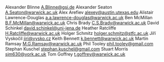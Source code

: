 Alexander Blinne <A.Blinne@gsi.de>
Alexander Seaton <A.Seaton@warwick.ac.uk>
Alex Arefiev <alexey@austin.utexas.edu>
Alistair Lawrence-Douglas <a.a.lawrence-douglas@warwick.ac.uk>
Ben McMillan <B.F.McMillan@warwick.ac.uk>
Chris Brady <C.S.Brady@warwick.ac.uk>
David Schinkel <david.schinkel@uni-jena.de>
Heather Ratcliffe <H.Ratcliffe@warwick.ac.uk>
Holger Schmitz <holger.schmitz@stfc.ac.uk>
Jiří Vyskočil <jiri@vysko.cz>
Keith Bennett <k.bennett@warwick.ac.uk>
Martin Ramsay <M.G.Ramsay@warwick.ac.uk>
Phil Tooley <phil.tooley@gmail.com>
Stephan Kuschel <stephan.kuschel@gmail.com>
Stuart Morris <sjm630@york.ac.uk>
Tom Goffrey <t.goffrey@warwick.ac.uk>
